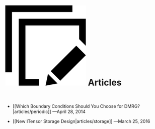 
# <img src="docs/articles/icon.png" class="largeicon"> Articles

<br/>

* [[Which Boundary Conditions Should You Choose for DMRG?|articles/periodic]] <span class='article_sig'>&mdash;April 28, 2014</span>

* [[New ITensor Storage Design|articles/storage]] <span class='article_sig'>&mdash;March 25, 2016</span>


<br/>

